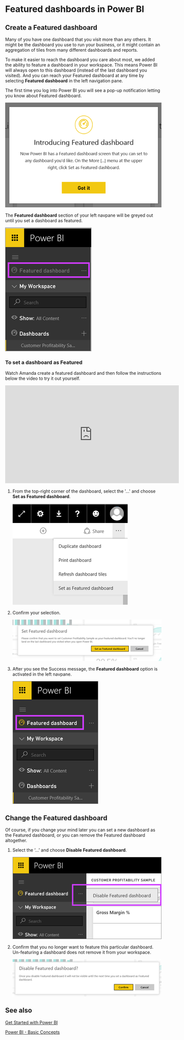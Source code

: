 ﻿<properties
   pageTitle="Featured dashboards in Power BI"
   description="Documentation on how to create a Featured dashboard in Power BI"
   services="powerbi"
   documentationCenter=""
   authors="mihart"
   manager="mblythe"
   backup=""
   editor=""
   tags=""
   qualityFocus="no"
   qualityDate=""/>

<tags
   ms.service="powerbi"
   ms.devlang="NA"
   ms.topic="article"
   ms.tgt_pltfrm="NA"
   ms.workload="powerbi"
   ms.date="05/11/2016"
   ms.author="mihart"/>

# Featured dashboards in Power BI

## Create a Featured dashboard

Many of you have one dashboard that you visit more than any others.  It might be the dashboard you use to run your business, or it might contain an aggregation of tiles from many different dashboards and reports.

To make it easier to reach the dashboard you care about most, we added the ability to feature a dashboard in your workspace. This means Power BI will always open to this dashboard (instead of the last dashboard you visited).  And you can reach your Featured dashboard at any time by selecting  **Featured dashboard** in the left navigation pane.

The first time you log into Power BI you will see a pop-up notification letting you know about Featured dashboard.

![](media/powerbi-service-featured-dashboards/featureddash.png)

The **Featured dashboard** section of your left navpane will be greyed out until you set a dashboard as featured.

![](media/powerbi-service-featured-dashboards/featured-on-navpane2.png)

### To set a dashboard as **Featured**

Watch Amanda create a featured dashboard and then follow the instructions below the video to try it out yourself.

<iframe width="560" height="315" src="https://www.youtube.com/embed/6aTiAK-oiJ8" frameborder="0" allowfullscreen></iframe>


1. From the top-right corner of the dashboard, select the '...' and choose **Set as Featured dashboard**.

    ![](media/powerbi-service-featured-dashboards/featured-dropdown2.png)

2. Confirm your selection.

    ![](media/powerbi-service-featured-dashboards/confirm-featured.png)

3. After you see the Success message, the **Featured dashboard** option is activated in the left navpane.

    ![](media/powerbi-service-featured-dashboards/featured-only2.png)


## Change the Featured dashboard

Of course, if you change your mind later you can set a new dashboard as the Featured dashboard, or you can remove the Featured dashboard altogether.

1. Select the ‘…’ and choose **Disable Featured dashboard**.

    ![](media/powerbi-service-featured-dashboards/change-featured.png)

2. Confirm that you no longer want to feature this particular dashboard. Un-featuring a dashboard does not remove it from your workspace.  

    ![](media/powerbi-service-featured-dashboards/confirm-unfeature.png)

## See also

[Get Started with Power BI](powerbi-service-get-started.md)

[Power BI - Basic Concepts](powerbi-service-basic-concepts.md)

